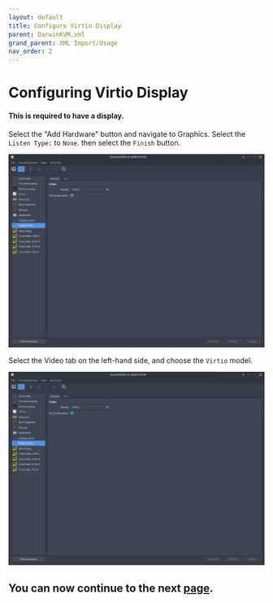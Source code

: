 ```yaml
---
layout: default
title: Configure Virtio Display
parent: DarwinKVM.xml
grand_parent: XML Import/Usage
nav_order: 2
---
```


# Configuring Virtio Display
#### This is required to have a display.

Select the "Add Hardware" button and navigate to Graphics. Select the ``Listen Type:`` to ``None``. then select the ``Finish`` button.

<a href="https://raw.githubusercontent.com/royalgraphx/DarwinKVM/main/docs/assets/VManAddRecoveryDisplay2.png"><img src="../../../../assets/VManAddRecoveryDisplay2.png" alt=""></a>

Select the Video tab on the left-hand side, and choose the ``Virtio`` model.

<a href="https://raw.githubusercontent.com/royalgraphx/DarwinKVM/main/docs/assets/VManAddRecoveryDisplay2.png"><img src="../../../../assets/VManAddRecoveryDisplay2.png" alt=""></a>

## You can now continue to the next <a href="../02-ConfigDrives">page</a>.
